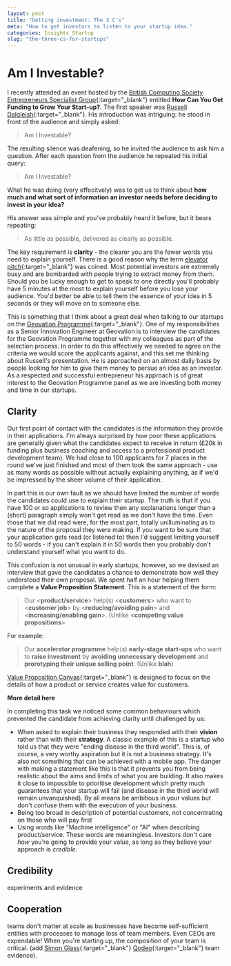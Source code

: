 ```yaml
---
layout: post
title: "Getting investment: The 3 C's"
meta: "How to get investors to listen to your startup idea."
categories: Insights Startup
slug: "the-three-cs-for-startups"
---
```


# Am I Investable?

I recently attended an event hosted by the [British Computing Society Entrepreneurs Specialist Group][bcsesg]{:target="_blank"} entitled **How Can You Get Funding to Grow Your Start-up?**. The first speaker was [Russell Dalgleish][russelldalgliesh]{:target="_blank"}. His introduction was intriguing: he stood in front of the audience and simply asked:

> Am I Investable?

The resulting silence was deafening, so he invited the audience to ask him a question. After each question from the audience he repeated his initial query:

> Am I Investable?

What he was doing (very effecitvely) was to get us to think about **how much and what sort of information an investor needs before deciding to invest in your idea?**

His answer was simple and you've probably heard it before, but it bears repeating:

> As little as possible, delivered as clearly as possible.

The key requirement is **clarity** - the clearer you are the fewer words you need to explain yourself. There is a good reason why the term [elevator pitch][elevator]{:target="_blank"} was coined. Most potential investors are extremely busy and are bombarded with people trying to extract money from them. Should you be lucky enough to get to speak to one directly you'll probably have 5 minutes at the most to explain yourself before you lose your audience.  You'd better be able to tell them the essence of your idea in 5 seconds or they will move on to someone else.

This is something that I think about a great deal when talking to our startups on the [Geovation Programme][geovationprogramme]{:target="_blank"}. One of my responsibilities as a Senior Innovation Engineer at Geovation is to interview the candidates for the Geovation Programme together with my colleagues as part of the selection process. In order to do this effectively we needed to agree on the criteria we would score the applicants against, and this set me thinking about Russell's presentation. He is approached on an almost daily basis by people looking for him to give them money to persue an idea as an investor. As a respected and successful entrepreneur his approach is of great interest to the Geovation Programme panel as we are investing both money and time in our startups.

## Clarity

Our first point of contact with the candidates is the information they provide in their applications. I'm always surprised by how poor these applications are generally given what the candidates expect to receive in return (£20k in funding plus business coaching and access to a professional product development team).  We had close to 100 applicants for 7 places in the round we've just finished and most of them took the same approach - use as many words as possible without actually explaining anything, as if we'd be impressed by the sheer volume of their application.

In part this is our own fault as we should have limited the number of words the candidates could use to explain their startup. The truth is that if you have 100 or so applications to review then any explanations longer than a (short) paragraph simply won't get read as we don't have the time. Even those that we did read were, for the most part, totally unilluminating as to the nature of the proposal they were making. If you want to be sure that your application gets read (or listened to) then I'd suggest limiting yourself to 50 words - if you can't explain it in 50 words then you probably don't understand yourself what you want to do.

This confusion is not unusual in early startups, however, so we devised an interview that gave the candidates a chance to demonstrate how well they understood their own proposal. We spent half an hour helping them complete a **Value Proposition Statement**.  This is a statement of the form:

> Our <**product/service**> help(s) <**customers**> who want to <**customer job**> by <**reducing/avoiding pain**> and <**increasing/enabling gain**>. (Unlike <**competing value propositions**>

For example:

> Our **accelerator programme** help(s) **early-stage start-ups** who want to **raise investment** by **avoiding unnecessary development** and **prorotyping their unique selling point**. (Unlike **blah**)

[Value Proposition Canvas][vpc]{:target="_blank"} is designed to focus on the details of how a product or service creates value for customers.

**More detail here**

In completing this task we noticed some common behaviours which prevented the candidate from achieving clarity until challenged by us:

 - When asked to explain their business they responded with their **vision** rather than with their **strategy**.  A classic example of this is a startup who told us that they were "ending disease in the third world". This is, of course, a very worthy aspiration but it is not a business strategy. It's also not something that can be achieved with a mobile app. The danger with making a statement like this is that it prevents you from being realistic about the aims and limits of what you are building. It also makes it close to impossible to prioritise development which pretty much guarantees that your startup will fail (and disease in the third world will remain unvanquished). By all means be ambitious in your values but don't confuse them with the execution of your business.
 - Being too broad in description of potential customers, not concentrating on those who will pay first
 - Using words like "Machine intelligence" or "AI" when describing product/service.  These words are meaningless. Investors don't care *how* you're going to provide your value, as long as they believe your approach is *credible*.

## Credibility
experiments and evidence

## Cooperation
teams don't matter at scale as businesses have become self-sufficient entities with processes to manage loss of team members. Even CEOs are expendable! When you're starting up, the composition of your team is critical. (add [Simon Glass][simonglass]{:target="_blank"} [Qodeo][qodeo]{:target="_blank"} team evidence).


[russelldalgliesh]: <https://www.linkedin.com/in/russelldalgleish/>
[geovationprogramme]: <https://geovation.uk/programme/>
[bcsesg]: <https://www.bcs.org/category/17002>
[elevator]: <https://en.wikipedia.org/wiki/Elevator_pitch>
[vpc]: <https://strategyzer.com/canvas/value-proposition-canvas>
[simonglass]: <https://www.linkedin.com/in/simon-glass-a829a4/?originalSubdomain=uk>
[qodeo]: <https://www.qodeo.com/>